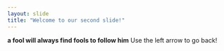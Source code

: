 ```yaml
---
layout: slide
title: "Welcome to our second slide!"
---
```

**a fool will always find fools to follow him**
Use the left arrow to go back!

